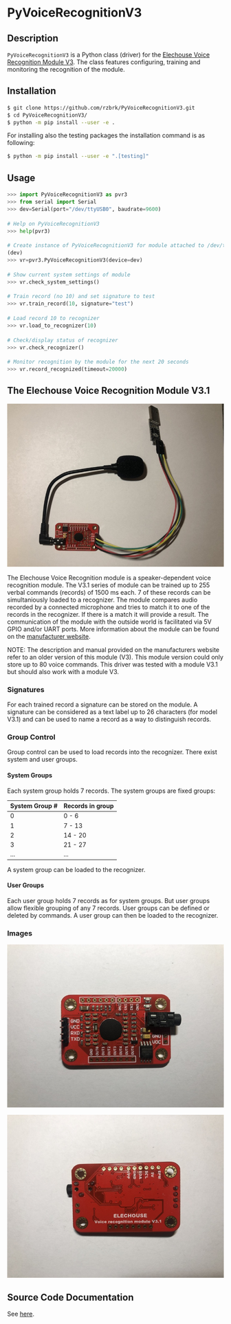 # PyVoiceRecognitionV3

## Description
`PyVoiceRecognitionV3` is a Python class (driver) for the [Elechouse Voice
Recognition Module V3](https://www.elechouse.com/product/speak-recognition-voice-recognition-module-v3/). The class features configuring, training and monitoring the recognition of the module.

## Installation
```bash
$ git clone https://github.com/rzbrk/PyVoiceRecognitionV3.git
$ cd PyVoiceRecognitionV3/
$ python -m pip install --user -e .
```

For installing also the testing packages the installation command is as
following:
```bash
$ python -m pip install --user -e ".[testing]"
```

## Usage
```python
>>> import PyVoiceRecognitionV3 as pvr3
>>> from serial import Serial
>>> dev=Serial(port="/dev/ttyUSB0", baudrate=9600)

# Help on PyVoiceRecognitionV3
>>> help(pvr3)

# Create instance of PyVoiceRecognitionV3 for module attached to /dev/ttyUSB0
(dev)
>>> vr=pvr3.PyVoiceRecognitionV3(device=dev)

# Show current system settings of module
>>> vr.check_system_settings()

# Train record (no 10) and set signature to test
>>> vr.train_record(10, signature="test")

# Load record 10 to recognizer
>>> vr.load_to_recognizer(10)

# Check/display status of recognizer
>>> vr.check_recognizer()

# Monitor recognition by the module for the next 20 seconds
>>> vr.record_recognized(timeout=20000)
```

## The Elechouse Voice Recognition Module V3.1

![Elechouse Voice Recognition Module V3.1](./assets/module_with_mic.jpg)

The Elechouse Voice Recognition module is a speaker-dependent voice recognition module. The V3.1 series of module can be trained up to 255 verbal commands (records) of 1500 ms each. 7 of these records can be simultaniously loaded to a recognizer. The module compares audio recorded by a connected microphone and tries to match it to one of the records in the recognizer. If there is a match it will provide a result. The communication of the module with the outside world is facilitated via 5V GPIO and/or UART ports. More information about the module can be found on the [manufacturer website](https://www.elechouse.com/product/speak-recognition-voice-recognition-module-v3/).

NOTE: The description and manual provided on the manufacturers website refer to
an older version of this module (V3). This module version could only store up
to 80 voice commands. This driver was tested with a module V3.1 but should also
work with a module V3.

### Signatures
For each trained record a signature can be stored on the module. A signature
can be considered as a text label up to 26 characters (for model V3.1) and can
be used to name a record as a way to distinguish records.

### Group Control
Group control can be used to load records into the recognizer. There exist
system and user groups.

#### System Groups
Each system group holds 7 records. The system groups are fixed groups:

| System Group # | Records in group |
|---|---|
| 0 | 0 - 6 |
| 1 | 7 - 13 |
| 2 | 14 - 20 |
| 3 | 21 - 27 |
| ... | ... |

A system group can be loaded to the recognizer.

#### User Groups
Each user group holds 7 records as for system groups. But user groups allow
flexible grouping of any 7 records. User groups can be defined or deleted by
commands. A user group can then be loaded to the recognizer.

### Images
![Elechouse Voice Recognition Module V3.1 - top side](./assets/module_top.jpg)

![Elechouse Voice Recognition Module V3.1 - bottom side](./assets/module_bottom.jpg)

## Source Code Documentation

See [here](docs/README.md).

